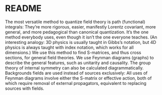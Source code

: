 # README #
The most versatile method to quantize field theory is path (functional) integrals:
They’re more rigorous, easier, manifestly Lorentz covariant, more general, and more
pedagogical than canonical quantization. It’s the one method everybody uses, even
though it isn’t the one everyone teaches. (An interesting analogy: 3D physics is
usually taught in Gibbs’s notation, but 4D physics is always taught with index notation, which works for all dimensions.) We use this method to find S-matrices, and
thus cross sections, for general field theories. We use Feynman diagrams (graphs) to
describe the general features, such as unitarity and causality. The group theory of
internal symmetry can also be calculated diagrammatically. Backgrounds fields are
used instead of sources exclusively: All uses of Feynman diagrams involve either the
S-matrix or effective action, both of which require removal of external propagators,
equivalent to replacing sources with fields.
